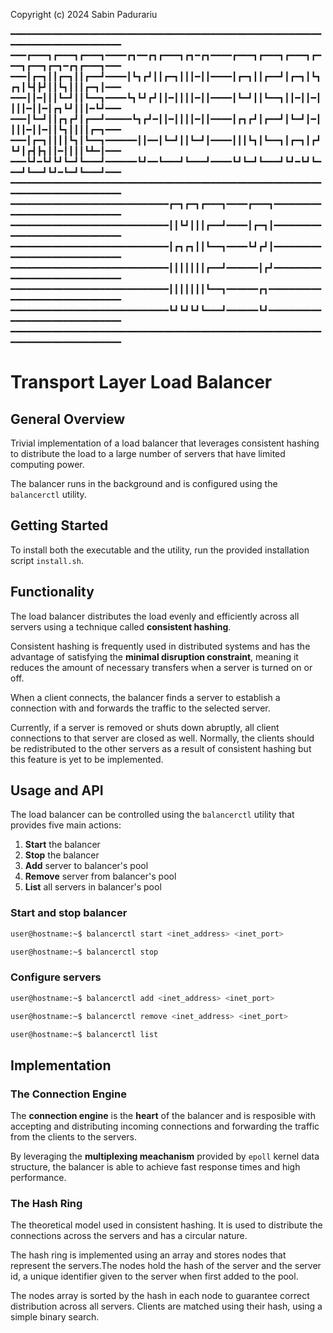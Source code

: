 Copyright (c) 2024 Sabin Padurariu

━━━━━━━━━━━━━━━━━━━━━━━━━━━━━━━━━━━━━━━━━━━━━━━━━━━━━━━━━━━━━━━━━━━━━━━━━━━━━━━━
━━━┏━━━┓┏━━━┓┏━━━┓━━━━┏┓━━┏┓┏━━━┓┏┓━┏┓━━━━┏━━━┓┏━━━┓┏━━━┓┏━━━┓┏━━┓┏━┓━┏┓┏━━━┓━━━
━━━┃┏━┓┃┃┏━┓┃┃┏━━┛━━━━┃┗┓┏┛┃┃┏━┓┃┃┃━┃┃━━━━┃┏━┓┃┃┏━━┛┃┏━┓┃┗┓┏┓┃┗┫┣┛┃┃┗┓┃┃┃┏━┓┃━━━
━━━┃┃━┃┃┃┗━┛┃┃┗━━┓━━━━┗┓┗┛┏┛┃┃━┃┃┃┃━┃┃━━━━┃┗━┛┃┃┗━━┓┃┃━┃┃━┃┃┃┃━┃┃━┃┏┓┗┛┃┃┃━┗┛━━━
━━━┃┗━┛┃┃┏┓┏┛┃┏━━┛━━━━━┗┓┏┛━┃┃━┃┃┃┃━┃┃━━━━┃┏┓┏┛┃┏━━┛┃┗━┛┃━┃┃┃┃━┃┃━┃┃┗┓┃┃┃┃┏━┓━━━
━━━┃┏━┓┃┃┃┃┗┓┃┗━━┓━━━━━━┃┃━━┃┗━┛┃┃┗━┛┃━━━━┃┃┃┗┓┃┗━━┓┃┏━┓┃┏┛┗┛┃┏┫┣┓┃┃━┃┃┃┃┗┻━┃━━━
━━━┗┛━┗┛┗┛┗━┛┗━━━┛━━━━━━┗┛━━┗━━━┛┗━━━┛━━━━┗┛┗━┛┗━━━┛┗┛━┗┛┗━━━┛┗━━┛┗┛━┗━┛┗━━━┛━━━
━━━━━━━━━━━━━━━━━━━━━━━━━━━━━━━━━━━━━━━━━━━━━━━━━━━━━━━━━━━━━━━━━━━━━━━━━━━━━━━━
━━━━━━━━━━━━━━━━━━━━━━━━━━━━━━┏━┓┏━┓┏━━━┓━━━━┏━━━┓━━━━━━━━━━━━━━━━━━━━━━━━━━━━━━
━━━━━━━━━━━━━━━━━━━━━━━━━━━━━━┃┃┗┛┃┃┃┏━━┛━━━━┃┏━┓┃━━━━━━━━━━━━━━━━━━━━━━━━━━━━━━
━━━━━━━━━━━━━━━━━━━━━━━━━━━━━━┃┏┓┏┓┃┃┗━━┓━━━━┗┛┏┛┃━━━━━━━━━━━━━━━━━━━━━━━━━━━━━━
━━━━━━━━━━━━━━━━━━━━━━━━━━━━━━┃┃┃┃┃┃┃┏━━┛━━━━━━┃┏┛━━━━━━━━━━━━━━━━━━━━━━━━━━━━━━
━━━━━━━━━━━━━━━━━━━━━━━━━━━━━━┃┃┃┃┃┃┃┗━━┓━━━━━━┏┓━━━━━━━━━━━━━━━━━━━━━━━━━━━━━━━
━━━━━━━━━━━━━━━━━━━━━━━━━━━━━━┗┛┗┛┗┛┗━━━┛━━━━━━┗┛━━━━━━━━━━━━━━━━━━━━━━━━━━━━━━━
━━━━━━━━━━━━━━━━━━━━━━━━━━━━━━━━━━━━━━━━━━━━━━━━━━━━━━━━━━━━━━━━━━━━━━━━━━━━━━━━

# **Transport Layer Load Balancer**

## **General Overview**

Trivial implementation of a load balancer that leverages consistent hashing to
distribute the load to a large number of servers that have limited computing
power.

The balancer runs in the background and is configured using the `balancerctl`
utility.

## Getting Started

To install both the executable and the utility, run the provided installation
script `install.sh`.

## Functionality

The load balancer distributes the load evenly and efficiently across all servers
using a technique called **consistent hashing**.

Consistent hashing is frequently used in distributed systems and has the
advantage of satisfying the **minimal disruption constraint**, meaning it 
reduces the amount of necessary transfers when a server is turned on or off.

When a client connects, the balancer finds a server to establish a connection
with and forwards the traffic to the selected server.

Currently, if a server is removed or shuts down abruptly, all client connections
to that server are closed as well. Normally, the clients should be redistributed
to the other servers as a result of consistent hashing but this feature is yet
to be implemented.

## Usage and API

The load balancer can be controlled using the `balancerctl` utility that
provides five main actions:

1. **Start** the balancer
2. **Stop** the balancer
3. **Add** server to balancer's pool
4. **Remove** server from balancer's pool
5. **List** all servers in balancer's pool

### Start and stop balancer

```bash
user@hostname:~$ balancerctl start <inet_address> <inet_port>
```
```bash
user@hostname:~$ balancerctl stop
```

### Configure servers

```bash
user@hostname:~$ balancerctl add <inet_address> <inet_port>
```
```bash
user@hostname:~$ balancerctl remove <inet_address> <inet_port>
```
```bash
user@hostname:~$ balancerctl list
```

## Implementation

### The Connection Engine

The **connection engine** is the **heart** of the balancer and is resposible
with accepting and distributing incoming connections and forwarding the traffic
from the clients to the servers.

By leveraging the **multiplexing meachanism** provided by `epoll` kernel data
structure, the balancer is able to achieve fast response times and 
high performance.

### The Hash Ring

The theoretical model used in consistent hashing. It is used to distribute
the connections across the servers and has a circular nature.

The hash ring is implemented using an array and stores nodes that represent
the servers.The nodes hold the hash of the server and the server id, a unique
identifier given to the server when first added to the pool.

The nodes array is sorted by the hash in each node to guarantee correct
distribution across all servers. Clients are matched using their hash, using a
simple binary search.

